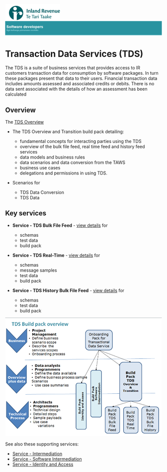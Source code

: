 ![IRD logo](../Images/IRlogo.gif)
![Software Dev](../Images/SoftwareDev.png)

Transaction Data Services (TDS) 
=======================================

The TDS is a suite of business services that provides access to IR customers transaction data for consumption by software packages.  In turn these packages present that data to their users. 
Financial transaction data includes amounts assessed and associated credits or debits.  There is no data sent associated with the details of how an assessment has been calculated

Overview
-------------

The [TDS Overview](TDS%20Overview%20and%20Transition/Latest)

* The TDS Overview and Transition build pack detailing: 
	* fundamental concepts for interacting parties using the TDS
	* overview of the bulk file feed, real time feed and history feed services
	* data models and business rules
	* data scenarios and data conversion from the TAWS
	* business use cases
	* delegations and permissions in using TDS.

* Scenarios for 
	* TDS Data Conversion
	* TDS Data 

Key services
-------------

* **Service - TDS Bulk File Feed** - [view details](TDS%20Bulk%20File%20Feed/Latest/) for
	- schemas
	- test data
	- build pack
	
* **Service - TDS Real-Time** - [view details](TDS%20Real-Time/Latest/) for
	- schemas
	- message samples
	- test data
	- build pack
	
* **Service - TDS History Bulk File Feed** - [view details](TDS%20History%20Bulk%20File%20Feed/Latest/) for
	- schemas
	- test data
	- build pack


![TDS Build Packs](Images/TDSBuildPacks.PNG)

See also these supporting services:
* [Service - Intermediation](../Service%20-%20Intermediation)
* [Service - Software Intermediation](../Service%20-%20Software%20Intermediation)
* [Service - Identity and Access](../Service%20-%20Identity%20and%20Access/Latest)